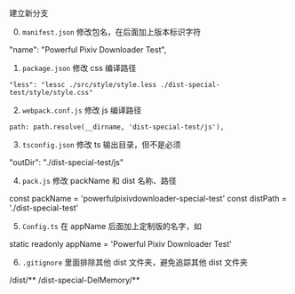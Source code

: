 建立新分支

0. `manifest.json` 修改包名，在后面加上版本标识字符

  "name": "Powerful Pixiv Downloader Test",

1. `package.json`  修改 css 编译路径

`"less": "lessc ./src/style/style.less ./dist-special-test/style/style.css"`

2. `webpack.conf.js` 修改 js 编译路径

`path: path.resolve(__dirname, 'dist-special-test/js'),`

3. `tsconfig.json`  修改 ts 输出目录，但不是必须

"outDir": "./dist-special-test/js"

4. `pack.js` 修改 packName 和 dist 名称、路径

const packName = 'powerfulpixivdownloader-special-test'
const distPath = './dist-special-test'

5. `Config.ts` 在 appName 后面加上定制版的名字，如

  static readonly appName = 'Powerful Pixiv Downloader Test'

6. `.gitignore` 里面排除其他 dist 文件夹，避免追踪其他 dist 文件夹

/dist/**
/dist-special-DelMemory/**